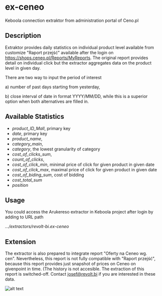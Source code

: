 # ex-ceneo
Keboola connection extraktor from administration portal of Ceno.pl

## Description
Extraktor provides daily statistics on individual product level available from customize "Raport przejść" available 
after the login on https://shops.ceneo.pl/Reports/MyReports. The original report provides detail on individual click 
but the extractor aggregates data on the product level in given day.

There are two way to input the period of interest 

a) number of past days starting from yesterday, 

b) close interval of date in format YYYY/MM/DD, while this is a superior option when both alternatives are filled in.

## Available Statistics
- *product_ID_Mall*, primary key
- *date*, primary key
- *product_name*,
- *category_main*,
- *category*,  the lowest granularity of category
- *cost_of_clicks_sum*,
- *count_of_clicks*,
- *cost_of_click_min*, minimal price of click for given product in given date
- *cost_of_click_max*, maximal price of click for given product in given date
- *cost_of_biding_sum*, cost of bidding
- *cost_total_sum*
- *position*



## Usage
You could access the Arukereso extractor in Keboola project after login by adding to URL path 

*.../extractors/revolt-bi.ex-ceneo*


## Extension
The extractor is also prepared to integrate report "Oferty na Ceneo wg. cen". Nevertheless, this report is not fully compatible with "Raport przejść", because this report provides just snapshot of prices on Ceneo on givenpoint in time. (The history is not accesible. The extraction of this report is switched-off. Contact josef@revolt.bi if you are interested in these data.


![alt text](https://www.revolt.bi/wp-content/uploads/2018/08/mail-logo-zluta.png "revolt.bi")
